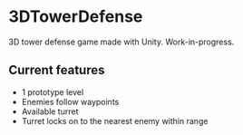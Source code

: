 # 3DTowerDefense
 3D tower defense game made with Unity. Work-in-progress.

## Current features
- 1 prototype level
- Enemies follow waypoints
- Available turret
- Turret locks on to the nearest enemy within range
